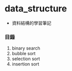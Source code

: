 # data_structure

- 資料結構的學習筆記

### 目錄

1.  binary search <br>
2.  bubble sort <br>
3.  selection sort <br>
4.  insertion sort <br>

